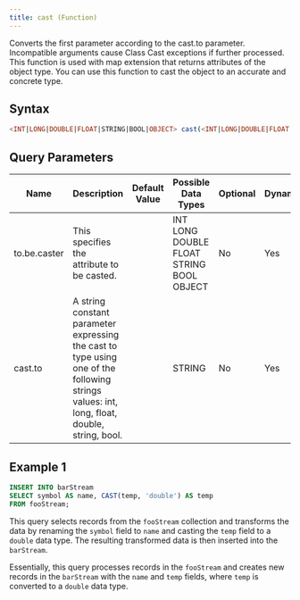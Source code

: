 ```yaml
---
title: cast (Function)
---
```


Converts the first parameter according to the cast.to parameter. Incompatible arguments cause Class Cast exceptions if further processed. This function is used with map extension that returns attributes of the object type. You can use this function to cast the object to an accurate and concrete type.

## Syntax

```sql
<INT|LONG|DOUBLE|FLOAT|STRING|BOOL|OBJECT> cast(<INT|LONG|DOUBLE|FLOAT|STRING|BOOL|OBJECT> to.be.caster, <STRING> cast.to)
```

## Query Parameters

| Name         | Description           | Default Value | Possible Data Types             | Optional | Dynamic |
|-----------|--------------------------|-----------|----------------|----------|---------|
| to.be.caster | This specifies the attribute to be casted.        |               | INT LONG DOUBLE FLOAT STRING BOOL OBJECT | No       | Yes     |
| cast.to    | A string constant parameter expressing the cast to type using one of the following strings values: int, long, float, double, string, bool. |               | STRING        | No       | Yes     |

## Example 1

```sql
INSERT INTO barStream
SELECT symbol AS name, CAST(temp, 'double') AS temp
FROM fooStream;
```

This query selects records from the `fooStream` collection and transforms the data by renaming the `symbol` field to `name` and casting the `temp` field to a `double` data type. The resulting transformed data is then inserted into the `barStream`.

Essentially, this query processes records in the `fooStream` and creates new records in the `barStream` with the `name` and `temp` fields, where `temp` is converted to a `double` data type.
